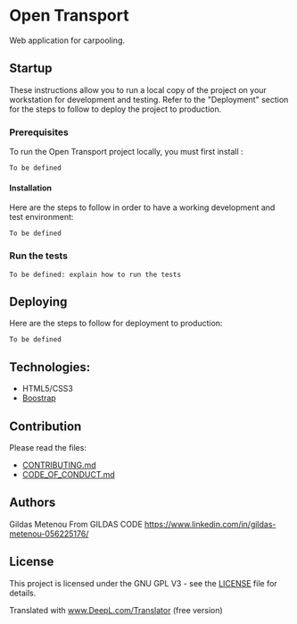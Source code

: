 # Open Transport

Web application for carpooling. 

## Startup

These instructions allow you to run a local copy of the project on your workstation for development and testing. Refer to the "Deployment" section for the steps to follow to deploy the project to production.

### Prerequisites

To run the Open Transport project locally, you must first install :

```
To be defined

```

#### Installation

Here are the steps to follow in order to have a working development and test environment:


```
To be defined
```



### Run the tests

```
To be defined: explain how to run the tests
```


## Deploying

Here are the steps to follow for deployment to production:

```
To be defined
```

## Technologies:

* HTML5/CSS3
* [Boostrap](https://getbootstrap.com/)

## Contribution

Please read the files:
* [CONTRIBUTING.md](https://github.com/OpenClassrooms-Student-Center/7688581-Expert-Git-GitHub/blob/main/CONTRIBUTING.md)
* [CODE_OF_CONDUCT.md](https://github.com/OpenClassrooms-Student-Center/7688581-Expert-Git-GitHub/blob/main/CONTRIBUTING.md) 

## Authors

Gildas Metenou From GILDAS CODE  https://www.linkedin.com/in/gildas-metenou-056225176/

## License

This project is licensed under the GNU GPL V3 - see the [LICENSE](LICENSE) file for details.

Translated with www.DeepL.com/Translator (free version)